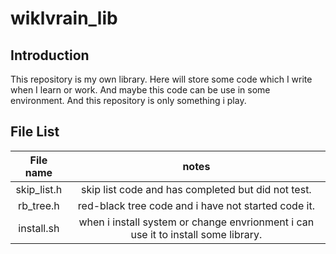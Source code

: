 # wiklvrain_lib

## Introduction
This repository is my own library.
Here will store some code which I write when I learn or work.
And maybe this code can be use in some environment.
And this repository is only something i play.

## File List

|  File name  |                  notes                   |
| :---------: | :--------------------------------------: |
| skip_list.h | skip list code and has completed but did not test. |
|  rb_tree.h  | red-black tree code and i have not started code it. |
| install.sh  | when i install system or change envrionment i can use it to install some library. |
